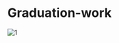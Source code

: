 # Graduation-work

![1](https://user-images.githubusercontent.com/55800211/94454352-bd9c9f80-01ec-11eb-94c6-bd6c56357ac4.png)
